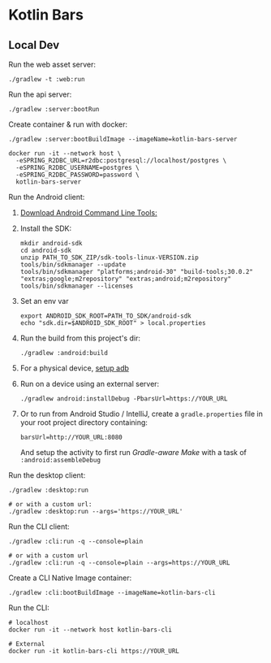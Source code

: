 # Kotlin Bars

<!-- [![Run on Google Cloud](https://deploy.cloud.run/button.png)](https://deploy.cloud.run) -->

## Local Dev

Run the web asset server:
```
./gradlew -t :web:run
```

Run the api server:
```
./gradlew :server:bootRun
```

Create container & run with docker:
```
./gradlew :server:bootBuildImage --imageName=kotlin-bars-server

docker run -it --network host \
  -eSPRING_R2DBC_URL=r2dbc:postgresql://localhost/postgres \
  -eSPRING_R2DBC_USERNAME=postgres \
  -eSPRING_R2DBC_PASSWORD=password \
  kotlin-bars-server
```

Run the Android client:

1. [Download Android Command Line Tools:](https://developer.android.com/studio)

1. Install the SDK:
    ```
    mkdir android-sdk
    cd android-sdk
    unzip PATH_TO_SDK_ZIP/sdk-tools-linux-VERSION.zip
    tools/bin/sdkmanager --update
    tools/bin/sdkmanager "platforms;android-30" "build-tools;30.0.2" "extras;google;m2repository" "extras;android;m2repository"
    tools/bin/sdkmanager --licenses
    ```

1. Set an env var
    ```
    export ANDROID_SDK_ROOT=PATH_TO_SDK/android-sdk
    echo "sdk.dir=$ANDROID_SDK_ROOT" > local.properties
    ```

1. Run the build from this project's dir:
    ```
    ./gradlew :android:build
    ```

1. For a physical device, [setup adb](https://developer.android.com/studio/run/device)

1. Run on a device using an external server:
    ```
    ./gradlew android:installDebug -PbarsUrl=https://YOUR_URL
    ```

1. Or to run from Android Studio / IntelliJ, create a `gradle.properties` file in your root project directory containing:
    ```
    barsUrl=http://YOUR_URL:8080
    ```

   And setup the activity to first run *Gradle-aware Make* with a task of `:android:assembleDebug`

Run the desktop client:
```
./gradlew :desktop:run

# or with a custom url:
./gradlew :desktop:run --args='https://YOUR_URL'
```

Run the CLI client:
```
./gradlew :cli:run -q --console=plain

# or with a custom url
./gradlew :cli:run -q --console=plain --args=https://YOUR_URL
```

Create a CLI Native Image container:
```
./gradlew :cli:bootBuildImage --imageName=kotlin-bars-cli
```

Run the CLI:
```
# localhost
docker run -it --network host kotlin-bars-cli

# External
docker run -it kotlin-bars-cli https://YOUR_URL 
```